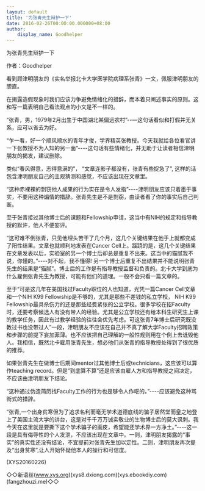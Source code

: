 ```yaml
---
layout: default
title: '为张青先生辩护一下'
date: 2016-02-26T00:00:00.000000+08:00
author:
    display_name: Goodhelper
---
```


为张青先生辩护一下

作者：Goodhelper

看到顾津明朋友的《实名举报北卡大学医学院病理系张青》一文，佩服津明朋友的胆直。

在揭露造假现象时我们应该力争避免情绪化的措辞，而本着只阐述事实的原则。这和写一篇表明自己看法观点的小文是不一样的。

“张青，男，1979年2月出生于中国湖北某偏远农村”--―这句话看似和打假并无关系，应可以省去为好。

“乍一看，好一个顺风顺水的青年才俊，学界精英张教授。今天我就给各位看官讲一下张教授不为人知的另一面”----这句话有些情绪化，并无助于让读者相信津明朋友的揭发，建议删除。

类似“春风得意，志得意满的”， “文章连影子都没有，张青有些捉急了”, 这样的话包含津明朋友自己的主观猜测和感觉，不应该出现在文章里。

“这种赤裸裸的剽窃他人成果的行为实在是令人发指”----津明朋友应该只着墨于事实，不要用这种煽情的措辞。张青先生是不是剽窃，由读者看了你的事实后自己判断。

至于张青接过其他博士后的课题和Fellowship申请，这当中有NIH的规定和指导教授的默许，他人不便妄评。

“这可难不倒张青，只见他埋头苦干了几个月，这几个关键结果在他手上就都变成了阳性结果。文章也就顺利地发表在Cancer Cell上。蹊跷的是，这几个关键结果在文章发表以后，实验室的另一个博士后却总是重复不出来。这当中的猫腻我不说，你懂的。”----对不起，我不懂得! 另一个博士后重复不出结果并不能说明张青先生的结果是“猫腻”。博士后的工作是有指导教授监督和负责的。北卡大学到底为什么雇佣张青先生为教授，可能有他们的道理。一般不会只看一篇文章的。

至于“可是这几年在美国找过Faculty职位的人也知道，光凭一篇Cancer Cell文章和一个NIH K99 Fellowship是不够的，尤其是那些不差钱的私立学校， NIH K99 Fellowship最具杀伤力的还是那些经费紧张的公立学校。很多学校在招Faculty时，还要考察候选人有没有带人的经验。尤其是公立学校还有给本科生研究生上课的教学任务，因此有过教学经验的往往会优先考虑。可这张青7年博士后研究既没教过书也没带过人”一段，津明朋友不应该在自己并不真了解大学Faculty招聘政策和步骤的前提下妄加菲薄。也不应该把自己理解的一般性规则用在个例上去诋毁他人。我相信，既然北卡雇用张青先生，想必他们从张青的指导教授处得到了很优质的推荐。

如果张青先生在做博士后期间mentor过其他博士后或technicians，这应该可以算作teaching record。但是“到底算不算”还是应该由雇人方和指导教授之间决定，不应该由津明朋友下结论。

“这种通过伪造简历找Faculty工作的行为也是够令人作呕的。”----应该避免这种骂街式的措辞。

“张青,一个出身贫寒但为了追求名利而毫无学术道德底线的骗子居然堂而皇之地登上了美国主流大学的讲台，这是对千千万万诚实敬业的生物博士后的莫大讽刺。我今天在这里就是要撕下这个学术骗子的画皮，希望能还学术界一方净土。”----这一段是具有侮辱性的个人发泄，不应该出现在文章中。一则，津明朋友揭露的“事实”的真实性还没有结论，不宜提前对张青先生加以定性。二则，津明朋友再次提及“出身贫寒”,让人开始怀疑他本人的操行和可信度。

(XYS20160226)

◇◇新语丝(www.xys.org)(xys8.dxiong.com)(xys.ebookdiy.com)(fangzhouzi.me)◇◇

